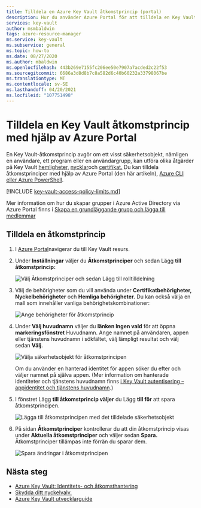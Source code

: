 ```yaml
---
title: Tilldela en Azure Key Vault åtkomstprincip (portal)
description: Hur du använder Azure Portal för att tilldela en Key Vault åtkomstprincip till ett säkerhetsobjekt eller en programidentitet.
services: key-vault
author: msmbaldwin
tags: azure-resource-manager
ms.service: key-vault
ms.subservice: general
ms.topic: how-to
ms.date: 08/27/2020
ms.author: mbaldwin
ms.openlocfilehash: 443b269e7155fc206ee50e7907a7acded2c22f53
ms.sourcegitcommit: 6686a3d8d8b7c8a582d6c40b60232a33798067be
ms.translationtype: MT
ms.contentlocale: sv-SE
ms.lasthandoff: 04/20/2021
ms.locfileid: "107751498"
---
```

# <a name="assign-a-key-vault-access-policy-using-the-azure-portal"></a>Tilldela en Key Vault åtkomstprincip med hjälp av Azure Portal

En Key Vault-åtkomstprincip avgör om ett visst säkerhetsobjekt, nämligen en användare, ett program eller en användargrupp, kan utföra olika åtgärder på Key Vault [hemligheter,](../secrets/index.yml) [nycklar](../keys/index.yml)och [certifikat.](../certificates/index.yml) Du kan tilldela åtkomstprinciper med hjälp av Azure Portal (den här artikeln), [Azure CLI](assign-access-policy-cli.md) [eller Azure PowerShell](assign-access-policy-powershell.md).

[!INCLUDE [key-vault-access-policy-limits.md](../../../includes/key-vault-access-policy-limits.md)]

Mer information om hur du skapar grupper i Azure Active Directory via Azure Portal finns i [Skapa en grundläggande grupp och lägga till medlemmar](../../active-directory/fundamentals/active-directory-groups-create-azure-portal.md)

## <a name="assign-an-access-policy"></a>Tilldela en åtkomstprincip

1.  I [Azure Portal](https://portal.azure.com)navigerar du till Key Vault resurs. 

1.  Under **Inställningar** väljer du **Åtkomstprinciper** och sedan Lägg **till åtkomstprincip:**

    ![Välj Åtkomstprinciper och sedan Lägg till rolltilldelning](../media/authentication/assign-policy-portal-01.png)

1.  Välj de behörigheter som du vill använda under **Certifikatbehörigheter,** **Nyckelbehörigheter** och **Hemliga behörigheter.** Du kan också välja en mall som innehåller vanliga behörighetskombinationer:

    ![Ange behörigheter för åtkomstprincip](../media/authentication/assign-policy-portal-02.png)

1. Under **Välj huvudnamn** väljer du **länken Ingen vald** för att öppna **markeringsfönstret** Huvudnamn. Ange namnet på användaren, appen eller tjänstens huvudnamn i sökfältet, välj lämpligt resultat och välj sedan **Välj**.

    ![Välja säkerhetsobjekt för åtkomstprincipen](../media/authentication/assign-policy-portal-03.png)

    Om du använder en hanterad identitet för appen söker du efter och väljer namnet på själva appen. (Mer information om hanterade identiteter och tjänstens huvudnamn finns [i Key Vault autentisering – appidentitet och tjänstens huvudnamn](authentication.md#app-identity-and-security-principals).)
 
1.  I fönstret Lägg **till åtkomstprincip väljer** du Lägg **till för** att spara åtkomstprincipen.

    ![Lägga till åtkomstprincipen med det tilldelade säkerhetsobjekt](../media/authentication/assign-policy-portal-04.png)

1. På sidan **Åtkomstprinciper** kontrollerar du att din åtkomstprincip visas under **Aktuella åtkomstprinciper** och väljer sedan **Spara.** Åtkomstprinciper tillämpas inte förrän du sparar dem.

    ![Spara ändringar i åtkomstprincipen](../media/authentication/assign-policy-portal-05.png)


## <a name="next-steps"></a>Nästa steg

- [Azure Key Vault: Identitets- och åtkomsthantering](security-overview.md#identity-management)
- [Skydda ditt nyckelvalv.](security-overview.md)
- [Azure Key Vault utvecklarguide](developers-guide.md)